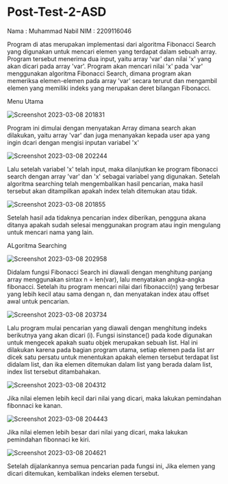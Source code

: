 # Post-Test-2-ASD

Nama  : Muhammad Nabil
NIM   : 2209116046

Program di atas merupakan implementasi dari algoritma Fibonacci Search yang digunakan untuk mencari elemen yang terdapat dalam sebuah array. Program tersebut menerima dua input, yaitu array 'var' dan nilai 'x' yang akan dicari pada array 'var'. Program akan mencari nilai 'x' pada 'var' menggunakan algoritma Fibonacci Search, dimana program akan memeriksa elemen-elemen pada array 'var' secara terurut dan mengambil elemen yang memiliki indeks yang merupakan deret bilangan Fibonacci.

  Menu Utama

![Screenshot 2023-03-08 201831](https://user-images.githubusercontent.com/125839542/223711705-0be94bd7-5e90-4f21-bbdd-30b9d5d9af9c.png)

Program ini dimulai dengan menyatakan Array dimana search akan dilakukan, yaitu array 'var' dan juga menanyakan kepada user apa yang ingin dcari dengan mengisi inputan variabel 'x'

![Screenshot 2023-03-08 202244](https://user-images.githubusercontent.com/125839542/223712395-2f4faf4f-400f-4739-afa2-e02dad30db06.png)

Lalu setelah variabel 'x' telah input, maka dilanjutkan ke program fibonacci search dengan array 'var' dan 'x' sebagai variabel yang digunakan. Setelah algoritma searching telah mengembalikan hasil pencarian, maka hasil tersebut akan ditampilkan apakah index telah ditemukan atau tidak.

![Screenshot 2023-03-08 201855](https://user-images.githubusercontent.com/125839542/223713048-5782b6e2-28f4-403d-9ffa-1a21930483ee.png)

Setelah hasil ada tidaknya pencarian index diberikan, pengguna akana ditanya apakah sudah selesai menggunakan program atau ingin mengulang untuk mencari nama yang lain.

  ALgoritma Searching

![Screenshot 2023-03-08 202958](https://user-images.githubusercontent.com/125839542/223713805-79832d71-87f8-411b-bb76-54ff0cbff6e6.png)

Didalam fungsi Fibonacci Search ini diawali dengan menghitung panjang array menggunakan sintax n = len(var), lalu menyatakan angka-angka fibonacci. Setelah itu program mencari nilai dari fibonacci(n) yang terbesar yang lebih kecil atau sama dengan n, dan menyatakan index atau offset awal untuk pencarian.

![Screenshot 2023-03-08 203734](https://user-images.githubusercontent.com/125839542/223715251-e51fd40c-8194-4c5b-998e-ebac4aa224bd.png)

Lalu program mulai pencarian yang diawali dengan menghitung indeks berikutnya yang akan dicari (i). Fungsi isinstance() pada kode digunakan untuk mengecek apakah suatu objek merupakan sebuah list. Hal ini dilakukan karena pada bagian program utama, setiap elemen pada list arr dicek satu persatu untuk menentukan apakah elemen tersebut terdapat list didalam list, dan ika elemen ditemukan dalam list yang berada dalam list, index list tersebut ditambahakan.

![Screenshot 2023-03-08 204312](https://user-images.githubusercontent.com/125839542/223716325-02005a23-a3ce-4f9f-adf8-721a9937cefd.png)

Jika nilai elemen lebih kecil dari nilai yang dicari, maka lakukan pemindahan fibonnaci ke kanan.

![Screenshot 2023-03-08 204443](https://user-images.githubusercontent.com/125839542/223716587-606ea071-72b4-44be-8bef-6f490e92df49.png)

Jika nilai elemen lebih besar dari nilai yang dicari, maka lakukan pemindahan fibonnaci ke kiri.

![Screenshot 2023-03-08 204621](https://user-images.githubusercontent.com/125839542/223716904-8a4c27ea-ac14-4f8d-ac44-ab00941363ea.png)

Setelah dijalankannya semua pencarian pada fungsi ini, Jika elemen yang dicari ditemukan, kembalikan indeks elemen tersebut.
